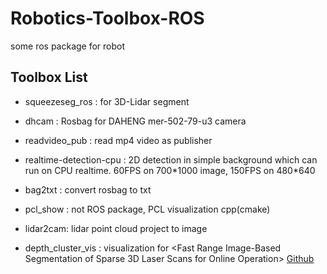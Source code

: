 # Robotics-Toolbox-ROS

some ros package for robot

## Toolbox List

- squeezeseg_ros : for 3D-Lidar segment
-  dhcam : Rosbag for DAHENG mer-502-79-u3 camera
-  readvideo_pub : read mp4 video as publisher
- realtime-detection-cpu : 2D detection in simple background which can run on CPU realtime. 60FPS on 700\*1000 image, 150FPS on  480\*640
- bag2txt : convert rosbag to txt
- pcl_show : not ROS package, PCL visualization cpp(cmake)
- lidar2cam: lidar point cloud project to image

- depth_cluster_vis : visualization for \<Fast Range Image-Based Segmentation of Sparse 3D Laser Scans for Online Operation\> [Github](https://github.com/PRBonn/depth_clustering)